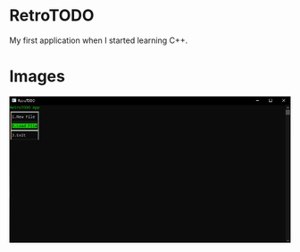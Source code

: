 # RetroTODO
My first application when I started learning C++.

# Images
<img src="https://github.com/Kevvski/RetroTODO/blob/main/Images/1.png" width="600">
